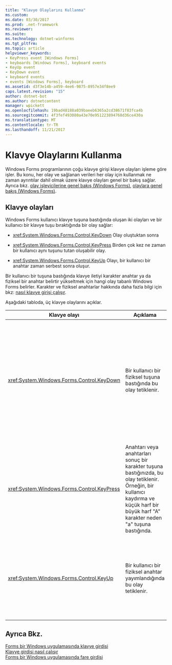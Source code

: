 ```yaml
---
title: "Klavye Olaylarını Kullanma"
ms.custom: 
ms.date: 03/30/2017
ms.prod: .net-framework
ms.reviewer: 
ms.suite: 
ms.technology: dotnet-winforms
ms.tgt_pltfrm: 
ms.topic: article
helpviewer_keywords:
- KeyPress event [Windows Forms]
- keyboards [Windows Forms], keyboard events
- KeyUp event
- KeyDown event
- keyboard events
- events [Windows Forms], keyboard
ms.assetid: d3f3e14b-a459-4ee6-9875-8957e34f8ee9
caps.latest.revision: "15"
author: dotnet-bot
ms.author: dotnetcontent
manager: wpickett
ms.openlocfilehash: 19bad48188a039baeeb6365a2cd38671f83fca4b
ms.sourcegitcommit: 4f3fef493080a43e70e951223894768d36ce430a
ms.translationtype: MT
ms.contentlocale: tr-TR
ms.lasthandoff: 11/21/2017
---
```

# <a name="using-keyboard-events"></a>Klavye Olaylarını Kullanma
Windows Forms programlarının çoğu klavye girişi klavye olayları işleme göre işler. Bu konu, her olay ve sağlanan verileri her olay için kullanmak ne zaman ayrıntılar dahil olmak üzere klavye olayları genel bir bakış sağlar.  Ayrıca bkz. [olay işleyicilerine genel bakış (Windows Forms)](http://msdn.microsoft.com/library/be6fx1bb\(v=vs.110\)), [olaylara genel bakış (Windows Forms)](http://msdn.microsoft.com/library/1h12f09z\(v=vs.110\)).  
  
## <a name="keyboard-events"></a>Klavye olayları  
 Windows Forms kullanıcı klavye tuşuna bastığında oluşan iki olayları ve bir kullanıcı bir klavye tuşu bıraktığında bir olay sağlar:  
  
-   <xref:System.Windows.Forms.Control.KeyDown> Olay oluştuktan sonra  
  
-   <xref:System.Windows.Forms.Control.KeyPress> Birden çok kez ne zaman bir kullanıcı aynı tuşunu tutan oluşabilir olay.  
  
-   <xref:System.Windows.Forms.Control.KeyUp> Olayı, bir kullanıcı bir anahtar zaman serbest sonra oluşur.  
  
 Bir kullanıcı bir tuşuna bastığında klavye iletiyi karakter anahtar ya da fiziksel bir anahtar belirtir yükseltmek için hangi olay tabanlı Windows Forms belirler. Karakter ve fiziksel anahtarlar hakkında daha fazla bilgi için bkz: [nasıl klavye girişi çalışır](../../../docs/framework/winforms/how-keyboard-input-works.md).  
  
 Aşağıdaki tabloda, üç klavye olaylarını açıklar.  
  
|Klavye olayı|Açıklama|Sonuçları|  
|--------------------|-----------------|-------------|  
|<xref:System.Windows.Forms.Control.KeyDown>|Bir kullanıcı bir fiziksel tuşuna bastığında bu olay tetiklenir.|İşleyicisi <xref:System.Windows.Forms.Control.KeyDown> alır:<br /><br /> <ul><li>A <xref:System.Windows.Forms.KeyEventArgs> sağlayan parametresi <xref:System.Windows.Forms.KeyEventArgs.KeyCode%2A> (fiziksel klavye düğmesi belirtir) özelliği.</li><li><xref:System.Windows.Forms.KeyEventArgs.Modifiers%2A> Özelliği (SHIFT, CTRL ya da ALT).</li><li><xref:System.Windows.Forms.KeyEventArgs.KeyData%2A> (Anahtar kodu ve değiştirici birleştirir) özelliği. <xref:System.Windows.Forms.KeyEventArgs> Parametresi de sağlar:<br /><br /> <ul><li><xref:System.Windows.Forms.KeyEventArgs.Handled%2A> Temel denetim anahtar almasını önlemek için ayarlanabilir özelliği.</li><li><xref:System.Windows.Forms.KeyEventArgs.SuppressKeyPress%2A> Gizlemek için kullanılan özellik <xref:System.Windows.Forms.Control.KeyPress> ve <xref:System.Windows.Forms.Control.KeyUp> bu tuş vuruşu olayları.</li></ul></li></ul>|  
|<xref:System.Windows.Forms.Control.KeyPress>|Anahtarı veya anahtarları sonuç bir karakter tuşuna bastığınızda, bu olay tetiklenir. Örneğin, bir kullanıcı kaydırma ve küçük harf bir büyük harf "A" karakter neden "a" tuşuna bastığında.|<xref:System.Windows.Forms.Control.KeyPress>sonra tetiklenir <xref:System.Windows.Forms.Control.KeyDown>.<br /><br /> <ul><li>İşleyicisi <xref:System.Windows.Forms.Control.KeyPress> alır:</li><li>A <xref:System.Windows.Forms.KeyPressEventArgs> basıldı anahtar karakter kodunu içerir parametresi. Bu karakter kodu her bir karakteri anahtarı ve değiştirici tuşa birleşimi için benzersizdir.<br /><br />     Örneğin, "A" anahtar üretir:<br /><br /> <ul><li>SHIFT tuşuyla basıldıysa 65 karakter kodu</li><li>Veya tek başına basıldığında varsa 97 CAPS LOCK tuşunun,</li><li>Ve 1 ile CTRL tuşunu basılı olduğunda.</li></ul></li></ul>|  
|<xref:System.Windows.Forms.Control.KeyUp>|Bir kullanıcı bir fiziksel anahtar yayımlandığında bu olay tetiklenir.|İşleyicisi <xref:System.Windows.Forms.Control.KeyUp> alır:<br /><br /> <ul><li>A <xref:System.Windows.Forms.KeyEventArgs> parametre:<br /><br /> <ul><li>Sağlayan <xref:System.Windows.Forms.KeyEventArgs.KeyCode%2A> (fiziksel klavye düğmesi belirtir) özelliği.</li><li><xref:System.Windows.Forms.KeyEventArgs.Modifiers%2A> Özelliği (SHIFT, CTRL ya da ALT).</li><li><xref:System.Globalization.SortKey.KeyData%2A> (Anahtar kodu ve değiştirici birleştirir) özelliği.</li></ul></li></ul>|  
  
## <a name="see-also"></a>Ayrıca Bkz.  
 [Forms bir Windows uygulamasında klavye girdisi](../../../docs/framework/winforms/keyboard-input-in-a-windows-forms-application.md)  
 [Klavye girdisi nasıl çalışır](../../../docs/framework/winforms/how-keyboard-input-works.md)  
 [Forms bir Windows uygulamasında fare girdisi](../../../docs/framework/winforms/mouse-input-in-a-windows-forms-application.md)

